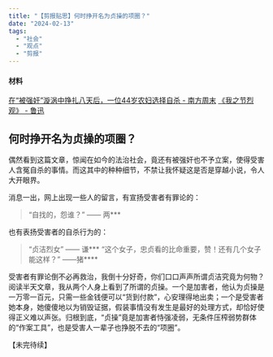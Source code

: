 ```yaml
---
title: "【剪报贴思】何时挣开名为贞操的项圈？"
date: "2024-02-13"
tags: 
  - "社会"
  - "观点"
  - "剪报"
---
```


#### 材料

[在“被强奸”漩涡中挣扎八天后，一位44岁农妇选择自杀 - 南方周末](https://www.infzm.com/contents/256716)
[《我之节烈观》 - 鲁迅](https://zh.wikisource.org/zh-hans/%E6%88%91%E4%B9%8B%E7%AF%80%E7%83%88%E8%A7%80)

## 何时挣开名为贞操的项圈？

偶然看到这篇文章，惊闻在如今的法治社会，竟还有被强奸也不予立案，使得受害人含冤自杀的事情。而这其中的种种细节，不禁让我怀疑这是否是穿越小说，令人大开眼界。

消息一出，网上出现一些人的留言，有宣扬受害者有罪论的：

> “自找的，怨谁？” —— 两***

也有表扬受害者的自杀行为的：

> “贞洁烈女” —— 谦***
> “这个女子，忠贞看的比命重要，赞！还有几个女子能这样？” ——猪****

受害者有罪论倒不必再救治，我倒十分好奇，你们口口声声所谓贞洁究竟为何物？阅读半天文章，我从两个人身上看到了所谓的贞操。一个是加害者，他认为贞操是一万零一百元，只需一些金钱便可以“货到付款”，心安理得地出卖；一个是受害者她本身，她傻傻地以为销毁证据，假装事情没有发生是最好的处理方式，却恰好使得正义难以声张。归根到底，“贞操”竟是加害者恃强凌弱，无条件压榨弱势群体的“作案工具”，也是受害人一辈子也挣脱不去的“项圈”。

【未完待续】